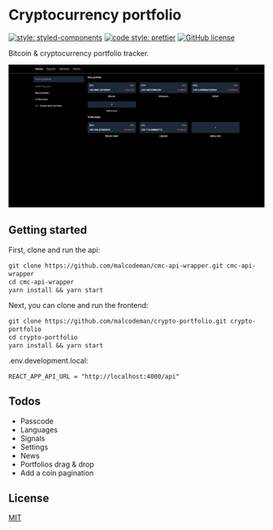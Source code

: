 # Cryptocurrency portfolio

[![style: styled-components](https://img.shields.io/badge/style-%F0%9F%92%85%20styled--components-orange.svg?colorB=daa357&colorA=db748e)](https://github.com/styled-components/styled-components)
[![code style: prettier](https://img.shields.io/badge/code_style-prettier-ff69b4.svg)](https://github.com/prettier/prettier)
[![GitHub license](https://img.shields.io/badge/license-MIT-blue.svg)](https://github.com/malcodeman/crypto-portfolio/blob/master/LICENSE)

Bitcoin & cryptocurrency portfolio tracker.

![Screenshot](docs/images/screenshot.png)

## Getting started

First, clone and run the api:

```
git clone https://github.com/malcodeman/cmc-api-wrapper.git cmc-api-wrapper
cd cmc-api-wrapper
yarn install && yarn start
```

Next, you can clone and run the frontend:

```
git clone https://github.com/malcodeman/crypto-portfolio.git crypto-portfolio
cd crypto-portfolio
yarn install && yarn start
```

.env.development.local:

```
REACT_APP_API_URL = "http://localhost:4000/api"
```

## Todos

- Passcode
- Languages
- Signals
- Settings
- News
- Portfolios drag & drop
- Add a coin pagination

## License

[MIT](./LICENSE)
